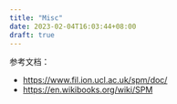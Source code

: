 ```yaml
---
title: "Misc"
date: 2023-02-04T16:03:44+08:00
draft: true
---
```



参考文档：
- https://www.fil.ion.ucl.ac.uk/spm/doc/
- https://en.wikibooks.org/wiki/SPM